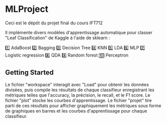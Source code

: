 # MLProject

Ceci est le dépôt du projet final du cours IFT712

Il implémente divers modèles d'apprentissage automatique pour classer "Leaf Classification" de Kaggle à l'aide de sklearn :

1️⃣ AdaBoost
2️⃣ Bagging
3️⃣ Decision Tree
4️⃣ KNN
5️⃣ LDA
6️⃣ MLP
7️⃣ Logistic regression
8️⃣ QDA
9️⃣ Random forest
🔟 Perceptron

## Getting Started

Le fichier "workspace" interagit avec "Load" pour obtenir les données divisées, puis compile les résultats de chaque classifieur enregistrant les métriques telles que l'accuracy, la précision, le recall, et le F1 score. 
Le fichier "plot" stocke les courbes d'apprentissage. 
Le fichier "projet" tire parti de ces résultats pour afficher graphiquement les métriques sous forme de graphiques en barres et les courbes d'apprentissage pour chaque classifieur. 
